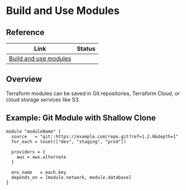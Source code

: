 # Build and Use Modules

## Reference

| Link                                                                                | Status |
| ----------------------------------------------------------------------------------- | ------ |
| [Build and use modules](https://developer.hashicorp.com/terraform/language/modules) |        |

## Overview

Terraform modules can be saved in Git repositories, Terraform Cloud, or cloud storage services like S3.

## Example: Git Module with Shallow Clone

```hcl
module "moduleName" {
  source   = "git::https://example.com/repo.git?ref=1.2.0&depth=1"
  for_each = toset(["dev", "staging", "prod"])

  providers = {
    aws = aws.alternate
  }

  env_name   = each.key
  depends_on = [module.network, module.database]
}
```
